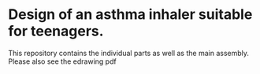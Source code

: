 # Design of an asthma inhaler suitable for teenagers. 
This repository contains the individual parts as well as the main assembly.
Please also see the edrawing pdf
